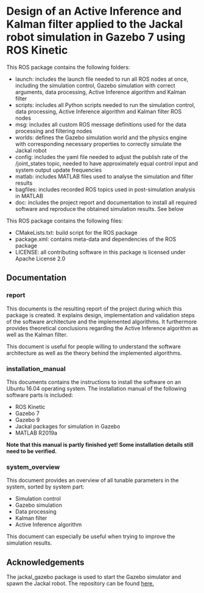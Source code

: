 # Design of an Active Inference and Kalman filter applied to the Jackal robot simulation in Gazebo 7 using ROS Kinetic
This ROS package contains the following folders:
- launch: includes the launch file needed to run all ROS nodes at once, including the simulation control, Gazebo simulation with correct arguments, data processing, Active Inference algorithm and Kalman filter
- scripts: includes all Python scripts needed to run the simulation control, data processing, Active Inference algorithm and Kalman filter ROS nodes
- msg: includes all custom ROS message definitions used for the data processing and filtering nodes
- worlds: defines the Gazebo simulation world and the physics engine with corresponding necessary properties to correctly simulate the Jackal robot
- config: includes the yaml file needed to adjust the publish rate of the /joint_states topic, needed to have approximately equal control input and system output update frequencies
- matlab: includes MATLAB files used to analyse the simulation and filter results
- bagfiles: includes recorded ROS topics used in post-simulation analysis in MATLAB
- doc: includes the project report and documentation to install all required software and reproduce the obtained simulation results. See below

This ROS package contains the following files:
- CMakeLists.txt: build script for the ROS package
- package.xml: contains meta-data and dependencies of the ROS package
- LICENSE: all contributing software in this package is licensed under Apache License 2.0


## Documentation
### report
This documents is the resulting report of the project during which this package is created. It explains design, implementation and validation steps of the software architecture and the implemented algorithms. It furthermore provides theoretical conclusions regarding the Active Inference algorithm as well as the Kalman filter.

This document is useful for people willing to understand the software architecture as well as the theory behind the implemented algorithms.

### installation_manual
This documents contains the instructions to install the software on an Ubuntu 16.04 operating system. The installation manual of the following software parts is included:
- ROS Kinetic
- Gazebo 7
- Gazebo 9
- Jackal packages for simulation in Gazebo
- MATLAB R2019a

**Note that this manual is partly finished yet! Some installation details still need to be verified.**


### system_overview
This document provides an overview of all tunable parameters in the system, sorted by system part:
- Simulation control
- Gazebo simulation
- Data processing
- Kalman filter
- Active Inference algorithm

This document can especially be useful when trying to improve the simulation results.


## Acknowledgements
The jackal_gazebo package is used to start the Gazebo simulator and spawn the Jackal robot. The repository can be found [here.](https://github.com/jackal/jackal_simulator/tree/kinetic-devel/jackal_gazebo)
